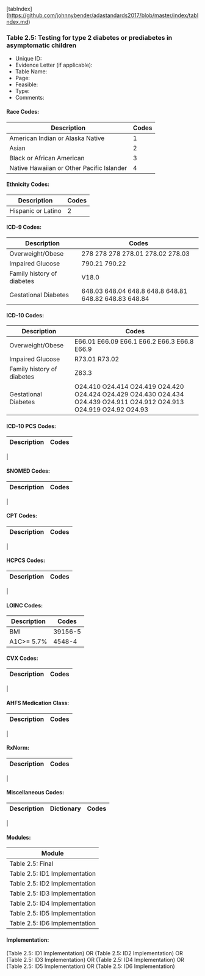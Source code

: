[tabIndex] (https://github.com/johnnybender/adastandards2017/blob/master/index/tabIndex.md)

### **Table 2.5: Testing for type 2 diabetes or prediabetes in asymptomatic children**
* Unique ID: 
* Evidence Letter (if applicable): 
* Table Name: 
* Page: 
* Feasible: 
* Type: 
* Comments: 

#### Race Codes:

Description | Codes
----------- | -----
American Indian or Alaska Native | 1					
Asian | 2					
Black or African American	| 3					
Native Hawaiian or Other Pacific Islander | 4

#### Ethnicity Codes:

Description | Codes
----------- | -----
Hispanic or Latino | 2

#### ICD-9 Codes:

Description | Codes
----------- | -----
Overweight/Obese | 278	278	278	278.01	278.02	278.03
Impaired Glucose | 790.21 790.22
Family history of diabetes | V18.0
Gestational Diabetes | 648.03	648.04	648.8	648.8	648.81	648.82	648.83	648.84

#### ICD-10 Codes:

Description | Codes
----------- | -----
Overweight/Obese | E66.01	E66.09	E66.1	E66.2	E66.3	E66.8	E66.9
Impaired Glucose | 	R73.01 R73.02
Family history of diabetes | Z83.3
Gestational Diabetes | O24.410	O24.414	O24.419	O24.420	O24.424	O24.429	O24.430	O24.434	O24.439	O24.911	O24.912	O24.913	O24.919	O24.92	O24.93

#### ICD-10 PCS Codes:

Description | Codes
----------- | -----
|

#### SNOMED Codes:

Description | Codes
----------- | -----
|

#### CPT Codes:

Description | Codes
----------- | -----
|

#### HCPCS Codes:

Description | Codes
----------- | -----
|

#### LOINC Codes:

Description | Codes
----------- | -----
BMI | 39156-5
A1C>= 5.7% | 4548-4

#### CVX Codes:

Description | Codes
----------- | -----
|

#### AHFS Medication Class:

Description | Codes
----------- | -----
|

#### RxNorm:

Description | Codes
----------- | -----
|

#### Miscellaneous Codes:

Description | Dictionary | Codes
----------- | ---------- | -----
|

#### Modules:

Module |
------ |
Table 2.5: Final |
Table 2.5: ID1 Implementation |
Table 2.5: ID2 Implementation |
Table 2.5: ID3 Implementation |
Table 2.5: ID4 Implementation |
Table 2.5: ID5 Implementation |
Table 2.5: ID6 Implementation |

#### Implementation:

(Table 2.5: ID1 Implementation) OR (Table 2.5: ID2 Implementation) OR (Table 2.5: ID3 Implementation) OR (Table 2.5: ID4 Implementation) OR (Table 2.5: ID5 Implementation) OR (Table 2.5: ID6 Implementation)
